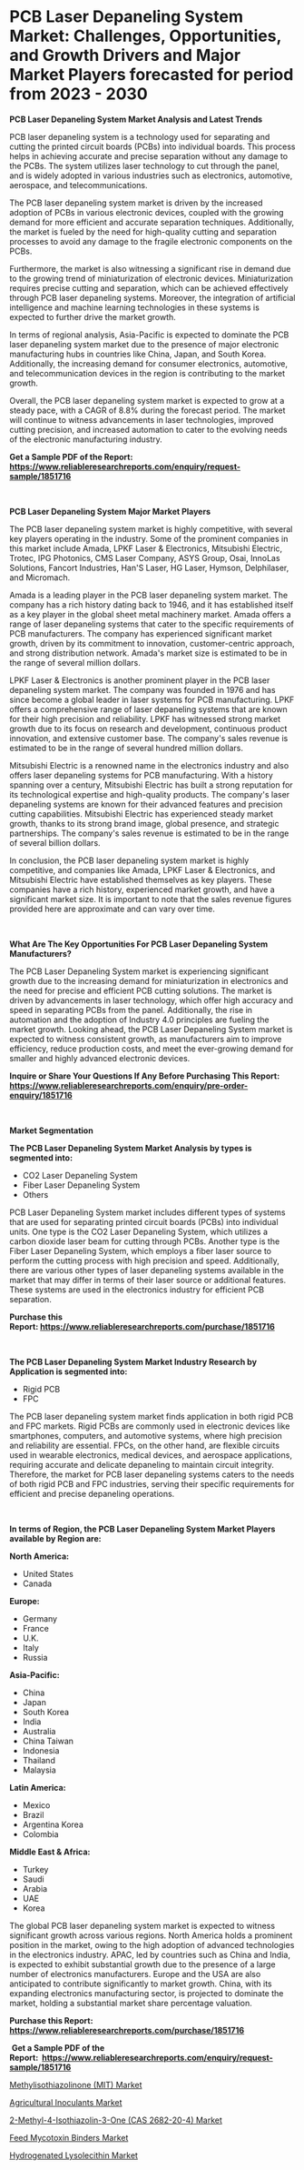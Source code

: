 <p><h1>PCB Laser Depaneling System Market: Challenges, Opportunities, and Growth Drivers and Major Market Players forecasted for period from 2023 - 2030</h1></p><p><strong>PCB Laser Depaneling System Market Analysis and Latest Trends</strong></p>
<p><p>PCB laser depaneling system is a technology used for separating and cutting the printed circuit boards (PCBs) into individual boards. This process helps in achieving accurate and precise separation without any damage to the PCBs. The system utilizes laser technology to cut through the panel, and is widely adopted in various industries such as electronics, automotive, aerospace, and telecommunications.</p><p>The PCB laser depaneling system market is driven by the increased adoption of PCBs in various electronic devices, coupled with the growing demand for more efficient and accurate separation techniques. Additionally, the market is fueled by the need for high-quality cutting and separation processes to avoid any damage to the fragile electronic components on the PCBs.</p><p>Furthermore, the market is also witnessing a significant rise in demand due to the growing trend of miniaturization of electronic devices. Miniaturization requires precise cutting and separation, which can be achieved effectively through PCB laser depaneling systems. Moreover, the integration of artificial intelligence and machine learning technologies in these systems is expected to further drive the market growth.</p><p>In terms of regional analysis, Asia-Pacific is expected to dominate the PCB laser depaneling system market due to the presence of major electronic manufacturing hubs in countries like China, Japan, and South Korea. Additionally, the increasing demand for consumer electronics, automotive, and telecommunication devices in the region is contributing to the market growth.</p><p>Overall, the PCB laser depaneling system market is expected to grow at a steady pace, with a CAGR of 8.8% during the forecast period. The market will continue to witness advancements in laser technologies, improved cutting precision, and increased automation to cater to the evolving needs of the electronic manufacturing industry.</p></p>
<p><strong>Get a Sample PDF of the Report:&nbsp; <a href="https://www.reliableresearchreports.com/enquiry/request-sample/1851716">https://www.reliableresearchreports.com/enquiry/request-sample/1851716</a></strong></p>
<p>&nbsp;</p>
<p><strong>PCB Laser Depaneling System Major Market Players</strong></p>
<p><p>The PCB laser depaneling system market is highly competitive, with several key players operating in the industry. Some of the prominent companies in this market include Amada, LPKF Laser & Electronics, Mitsubishi Electric, Trotec, IPG Photonics, CMS Laser Company, ASYS Group, Osai, InnoLas Solutions, Fancort Industries, Han'S Laser, HG Laser, Hymson, Delphilaser, and Micromach.</p><p>Amada is a leading player in the PCB laser depaneling system market. The company has a rich history dating back to 1946, and it has established itself as a key player in the global sheet metal machinery market. Amada offers a range of laser depaneling systems that cater to the specific requirements of PCB manufacturers. The company has experienced significant market growth, driven by its commitment to innovation, customer-centric approach, and strong distribution network. Amada's market size is estimated to be in the range of several million dollars.</p><p>LPKF Laser & Electronics is another prominent player in the PCB laser depaneling system market. The company was founded in 1976 and has since become a global leader in laser systems for PCB manufacturing. LPKF offers a comprehensive range of laser depaneling systems that are known for their high precision and reliability. LPKF has witnessed strong market growth due to its focus on research and development, continuous product innovation, and extensive customer base. The company's sales revenue is estimated to be in the range of several hundred million dollars.</p><p>Mitsubishi Electric is a renowned name in the electronics industry and also offers laser depaneling systems for PCB manufacturing. With a history spanning over a century, Mitsubishi Electric has built a strong reputation for its technological expertise and high-quality products. The company's laser depaneling systems are known for their advanced features and precision cutting capabilities. Mitsubishi Electric has experienced steady market growth, thanks to its strong brand image, global presence, and strategic partnerships. The company's sales revenue is estimated to be in the range of several billion dollars.</p><p>In conclusion, the PCB laser depaneling system market is highly competitive, and companies like Amada, LPKF Laser & Electronics, and Mitsubishi Electric have established themselves as key players. These companies have a rich history, experienced market growth, and have a significant market size. It is important to note that the sales revenue figures provided here are approximate and can vary over time.</p></p>
<p>&nbsp;</p>
<p><strong>What Are The Key Opportunities For PCB Laser Depaneling System Manufacturers?</strong></p>
<p><p>The PCB Laser Depaneling System market is experiencing significant growth due to the increasing demand for miniaturization in electronics and the need for precise and efficient PCB cutting solutions. The market is driven by advancements in laser technology, which offer high accuracy and speed in separating PCBs from the panel. Additionally, the rise in automation and the adoption of Industry 4.0 principles are fueling the market growth. Looking ahead, the PCB Laser Depaneling System market is expected to witness consistent growth, as manufacturers aim to improve efficiency, reduce production costs, and meet the ever-growing demand for smaller and highly advanced electronic devices.</p></p>
<p><strong>Inquire or Share Your Questions If Any Before Purchasing This Report: <a href="https://www.reliableresearchreports.com/enquiry/pre-order-enquiry/1851716">https://www.reliableresearchreports.com/enquiry/pre-order-enquiry/1851716</a></strong></p>
<p>&nbsp;</p>
<p><strong>Market Segmentation</strong></p>
<p><strong>The PCB Laser Depaneling System Market Analysis by types is segmented into:</strong></p>
<p><ul><li>CO2 Laser Depaneling System</li><li>Fiber Laser Depaneling System</li><li>Others</li></ul></p>
<p><p>PCB Laser Depaneling System market includes different types of systems that are used for separating printed circuit boards (PCBs) into individual units. One type is the CO2 Laser Depaneling System, which utilizes a carbon dioxide laser beam for cutting through PCBs. Another type is the Fiber Laser Depaneling System, which employs a fiber laser source to perform the cutting process with high precision and speed. Additionally, there are various other types of laser depaneling systems available in the market that may differ in terms of their laser source or additional features. These systems are used in the electronics industry for efficient PCB separation.</p></p>
<p><strong>Purchase this Report:&nbsp;<a href="https://www.reliableresearchreports.com/purchase/1851716">https://www.reliableresearchreports.com/purchase/1851716</a></strong></p>
<p>&nbsp;</p>
<p><strong>The PCB Laser Depaneling System Market Industry Research by Application is segmented into:</strong></p>
<p><ul><li>Rigid PCB</li><li>FPC</li></ul></p>
<p><p>The PCB laser depaneling system market finds application in both rigid PCB and FPC markets. Rigid PCBs are commonly used in electronic devices like smartphones, computers, and automotive systems, where high precision and reliability are essential. FPCs, on the other hand, are flexible circuits used in wearable electronics, medical devices, and aerospace applications, requiring accurate and delicate depaneling to maintain circuit integrity. Therefore, the market for PCB laser depaneling systems caters to the needs of both rigid PCB and FPC industries, serving their specific requirements for efficient and precise depaneling operations.</p></p>
<p>&nbsp;</p>
<p><strong>In terms of Region, the PCB Laser Depaneling System Market Players available by Region are:</strong></p>
<p>
    <p> <strong> North America: </strong>
        <ul>
            <li>United States</li>
            <li>Canada</li>
        </ul>
        </p> 
    <p> <strong> Europe: </strong>
        <ul>
            <li>Germany</li>
            <li>France</li>
            <li>U.K.</li>
            <li>Italy</li>
            <li>Russia</li>
        </ul>
        </p> 
    <p> <strong> Asia-Pacific: </strong>
        <ul>
            <li>China</li>
            <li>Japan</li>
            <li>South Korea</li>
            <li>India</li>
            <li>Australia</li>
            <li>China Taiwan</li>
            <li>Indonesia</li>
            <li>Thailand</li>
            <li>Malaysia</li>
        </ul>
        </p> 
    <p> <strong> Latin America: </strong>
        <ul>
            <li>Mexico</li>
            <li>Brazil</li>
            <li>Argentina Korea</li>
            <li>Colombia</li>
        </ul>
        </p> 
    <p> <strong> Middle East & Africa: </strong>
        <ul>
            <li>Turkey</li>
            <li>Saudi</li>
            <li>Arabia</li>
            <li>UAE</li>
            <li>Korea</li>
        </ul>
    </p>
    </p>
<p><p>The global PCB laser depaneling system market is expected to witness significant growth across various regions. North America holds a prominent position in the market, owing to the high adoption of advanced technologies in the electronics industry. APAC, led by countries such as China and India, is expected to exhibit substantial growth due to the presence of a large number of electronics manufacturers. Europe and the USA are also anticipated to contribute significantly to market growth. China, with its expanding electronics manufacturing sector, is projected to dominate the market, holding a substantial market share percentage valuation.</p></p>
<p><strong>Purchase this Report: <a href="https://www.reliableresearchreports.com/purchase/1851716">https://www.reliableresearchreports.com/purchase/1851716</a></strong></p>
<p>&nbsp;<strong>Get a Sample PDF of the Report:&nbsp;&nbsp;<a href="https://www.reliableresearchreports.com/enquiry/request-sample/1851716">https://www.reliableresearchreports.com/enquiry/request-sample/1851716</a></strong></p>
<p><strong></strong></p>
<p><p><a href="https://medium.com/@reyeshowell655/methylisothiazolinone-mit-market-size-cagr-trends-2024-2030-4dcfdc0e0435">Methylisothiazolinone (MIT) Market</a></p><p><a href="https://www.linkedin.com/pulse/agricultural-inoculants-market-insights-players-forecast-lvfxf/">Agricultural Inoculants Market</a></p><p><a href="https://medium.com/@jarredmertz2772/analyzing-2-methyl-4-isothiazolin-3-one-cas-2682-20-4-market-global-industry-perspective-and-378b1749c266">2-Methyl-4-Isothiazolin-3-One (CAS 2682-20-4) Market</a></p><p><a href="https://www.linkedin.com/pulse/feed-mycotoxin-binders-market-challenges-opportunities-dgp2f/">Feed Mycotoxin Binders Market</a></p><p><a href="https://github.com/ashepherd82/Market-Research-Report-List-1/blob/main/hydrogenated-lysolecithin-market.md">Hydrogenated Lysolecithin Market</a></p></p>